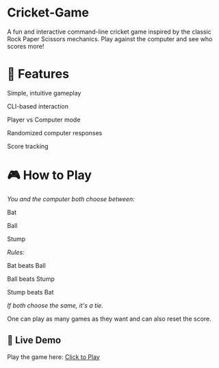 # Cricket-Game

A fun and interactive command-line cricket game inspired by the classic Rock Paper Scissors mechanics. Play against the computer and see who scores more!

# 📌 Features

Simple, intuitive gameplay

CLI-based interaction

Player vs Computer mode

Randomized computer responses

Score tracking

# 🎮 How to Play

*You and the computer both choose between:*

Bat

Ball

Stump

*Rules:*

Bat beats Ball

Ball beats Stump

Stump beats Bat

*If both choose the same, it's a tie.*

One can play as many games as they want and can also reset the score.

## 🔗 Live Demo

Play the game here: [Click to Play](https://cricket-game-liard.vercel.app/)








